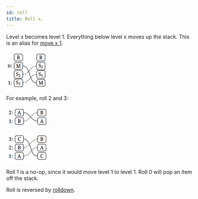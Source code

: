 ```yaml
---
id: roll
title: Roll x.
---
```


Level x becomes level 1. Everything below level x moves up the stack. This is an alias for [move x 1](move).

![Diagram](assets/roll.png)

For example, roll 2 and 3:

![Roll 2 (swap)](assets/swap.png)

![Roll 3 (rotate)](assets/rotate.png)

Roll 1 is a no-op, since it would move level 1 to level 1. Roll 0 will pop an item off the stack.

Roll is reversed by [rolldown](rolldown).